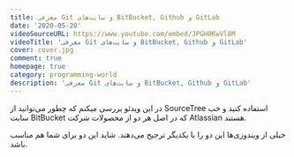 ```yaml
---
title: معرفی Git و سایت‌های BitBucket, Github و GitLab
date: '2020-05-20'
videoSourceURL: https://www.youtube.com/embed/JPGH0KwVl8M
videoTitle: 'معرفی Git و سایت‌های BitBucket, Github و GitLab'
cover: cover.jpg
comment: true
homepage: true
category: programming-world
description: 'معرفی Git و سایت‌های BitBucket, Github و GitLab'
---
```


در این ویدئو بررسی میکنم که چطور می‌توانید از SourceTree استفاده کنید و خب سایت BitBucket که در اصل هر دو از محصولات شرکت Atlassian هستند.

خیلی از ویندوزی‌ها این دو را با یکدیگر ترجیح می‌دهند. شاید این دو برای شما هم مناسب باشد.
